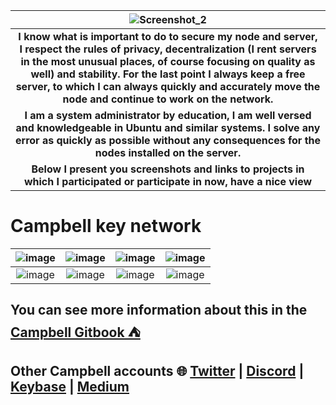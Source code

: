 | ![Screenshot_2](https://github.com/user-attachments/assets/414e91bc-747a-4ed2-9644-2ff489ddc69c) |
|:--:|
| **I know what is important to do to secure my node and server, I respect the rules of privacy, decentralization (I rent servers in the most unusual places, of course focusing on quality as well) and stability. For the last point I always keep a free server, to which I can always quickly and accurately move the node and continue to work on the network.** |
| **I am a system administrator by education, I am well versed and knowledgeable in Ubuntu and similar systems. I solve any error as quickly as possible without any consequences for the nodes installed on the server.** |
| **Below I present you screenshots and links to projects in which I participated or participate in now, have a nice view** |

# Campbell key network

| ![image](https://github.com/user-attachments/assets/dd783e99-ce49-4700-b37e-552ab1226aef) |  ![image](https://github.com/user-attachments/assets/6b67c62d-70c9-4862-b9a6-53923742201e) | ![image](https://github.com/user-attachments/assets/2f607366-0f16-4f51-ab4f-1b14c32da74c) | ![image](https://github.com/user-attachments/assets/f392ea0b-c83e-48e4-930a-c03d4e5046a6) |
| :---: | :---: | :---: | :---: |
| ![image](https://github.com/user-attachments/assets/cd52591c-fdf2-4b99-8d34-7bfff22e2eee) | ![image](https://github.com/user-attachments/assets/469fbebd-14de-478d-9b7c-0f703922e752) | ![image](https://github.com/user-attachments/assets/d3aabe2f-6ace-4a07-8841-b63ee2347ec4) | ![image](https://github.com/user-attachments/assets/c2c83209-3001-4f7e-953c-95d2d9968171) |

## You can see more information about this in the [Campbell Gitbook ⛺️](https://campbell-2.gitbook.io/campbell-validator#campbell-validator)

## Other Campbell accounts 🌐 [Twitter](https://x.com/Davelle229) | [Discord](https://discord.com/users/960303718304186418) | [Keybase](https://keybase.io/zhrand) | [Medium](https://medium.com/@campbellio) 



